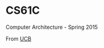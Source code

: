 # CS61C
Computer Architecture - Spring 2015

From [UCB](https://inst.eecs.berkeley.edu/~cs61c/sp15/)
